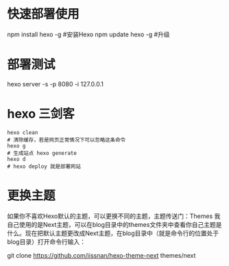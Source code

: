 # 快速部署使用
npm install hexo -g #安装Hexo
npm update hexo -g #升级

# 部署测试
hexo server -s -p 8080 -i 127.0.0.1

# hexo 三剑客
```
hexo clean   
# 清除缓存，若是网页正常情况下可以忽略这条命令
hexo g
# 生成站点 hexo generate 
hexo d
# hexo deploy 就是部署网站
```

# 更换主题

如果你不喜欢Hexo默认的主题，可以更换不同的主题，主题传送门：Themes 我自己使用的是Next主题，可以在blog目录中的themes文件夹中查看你自己主题是什么。现在把默认主题更改成Next主题，在blog目录中（就是命令行的位置处于blog目录）打开命令行输入：

git clone https://github.com/iissnan/hexo-theme-next themes/next